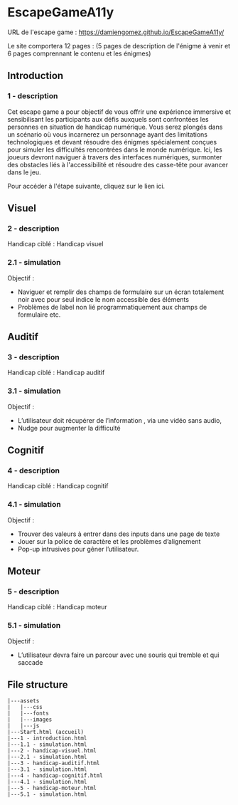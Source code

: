 # EscapeGameA11y

URL de l'escape game : https://damiengomez.github.io/EscapeGameA11y/

Le site comportera 12 pages : (5 pages de description de l'énigme à venir et 6 pages comprennant le contenu et les énigmes)

## Introduction
### 1 - description
Cet escape game a pour objectif de vous offrir une expérience immersive et sensibilisant les participants aux défis auxquels sont confrontées les personnes en situation de handicap numérique.
Vous serez plongés dans un scénario où vous incarnerez un personnage ayant des limitations technologiques et devant résoudre des énigmes spécialement conçues pour simuler les difficultés rencontrées dans le monde numérique.
Ici, les joueurs devront naviguer à travers des interfaces numériques, surmonter des obstacles liés à l'accessibilité et résoudre des casse-tête pour avancer dans le jeu.

Pour accéder à l'étape suivante, cliquez sur le lien ici.

## Visuel
### 2 - description
Handicap ciblé : Handicap visuel


### 2.1 - simulation
Objectif :
- Naviguer et remplir des champs de formulaire sur un écran totalement noir avec pour seul indice le nom accessible des éléments
- Problèmes de label non lié programmatiquement aux champs de formulaire etc.


## Auditif
### 3 - description
Handicap ciblé : Handicap auditif


### 3.1 - simulation
Objectif :
- L’utilisateur doit récupérer de l’information , via une vidéo sans audio,
- Nudge pour augmenter la difficulté 

## Cognitif
### 4 - description
Handicap ciblé : Handicap cognitif

### 4.1 - simulation
Objectif :
- Trouver des valeurs à entrer dans des inputs dans une page de texte
- Jouer sur la police de caractère et les problèmes d’alignement
- Pop-up intrusives pour gêner l’utilisateur.


## Moteur
### 5 - description
Handicap ciblé : Handicap moteur

### 5.1 - simulation
Objectif :
- L’utilisateur devra faire un parcour avec une souris qui tremble et qui saccade


## File structure
```
|---assets
|   |---css
|   |---fonts
|   |---images
|   |---js
|---Start.html (accueil)
|---1 - introduction.html
|---1.1 - simulation.html
|---2 - handicap-visuel.html
|---2.1 - simulation.html
|---3 - handicap-auditif.html
|---3.1 - simulation.html
|---4 - handicap-cognitif.html
|---4.1 - simulation.html
|---5 - handicap-moteur.html
|---5.1 - simulation.html
```

